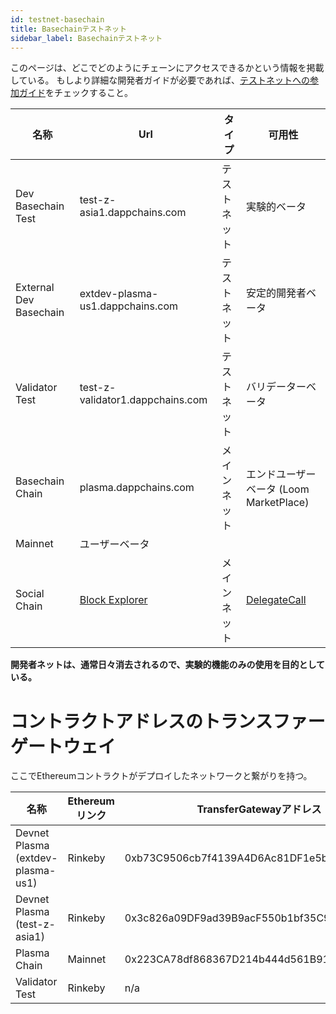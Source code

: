 ```yaml
---
id: testnet-basechain
title: Basechainテストネット
sidebar_label: Basechainテストネット
---
```

このページは、どこでどのようにチェーンにアクセスできるかという情報を掲載している。 もしより詳細な開発者ガイドが必要であれば、[テストネットへの参加ガイド](join-testnet.html)をチェックすること。

| 名称                  | Url                                                   | タイプ    | 可用性                                      |
| ------------------- | ----------------------------------------------------- | ------ | ---------------------------------------- |
| Dev Basechain Test     | test-z-asia1.dappchains.com                           | テストネット | 実験的ベータ                                   |
| External Dev Basechain | extdev-plasma-us1.dappchains.com                      | テストネット | 安定的開発者ベータ                                |
| Validator Test      | test-z-validator1.dappchains.com                      | テストネット | バリデーターベータ                                |
| Basechain Chain        | plasma.dappchains.com                                 | メインネット | エンドユーザーベータ (Loom MarketPlace)            |
| Mainnet             | ユーザーベータ                                               |        |                                          |
| Social Chain        | [Block Explorer](https://blockchain.delegatecall.com) | メインネット | [DelegateCall](https://delegatecall.com) |

**開発者ネットは、通常日々消去されるので、実験的機能のみの使用を目的としている。**

# コントラクトアドレスのトランスファーゲートウェイ

ここでEthereumコントラクトがデプロイしたネットワークと繋がりを持つ。

| 名称                                | Ethereumリンク | TransferGatewayアドレス                        |
| --------------------------------- | ----------- | ------------------------------------------ |
| Devnet Plasma (extdev-plasma-us1) | Rinkeby     | 0xb73C9506cb7f4139A4D6Ac81DF1e5b6756Fab7A2 |
| Devnet Plasma (test-z-asia1)      | Rinkeby     | 0x3c826a09DF9ad39B9acF550b1bf35C9b6AfCd943 |
| Plasma Chain                      | Mainnet     | 0x223CA78df868367D214b444d561B9123c018963A |
| Validator Test                    | Rinkeby     | n/a                                        |
